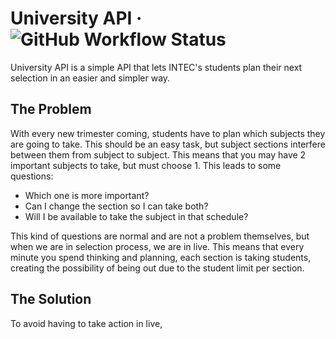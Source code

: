 # University API &middot; ![GitHub Workflow Status](https://img.shields.io/github/actions/workflow/status/SoftwyRD/university-api/checks.yml?label=Checks)
University API is a simple API that lets INTEC's students plan their next selection in an easier and simpler way.

## The Problem
With every new trimester coming, students have to plan which subjects they are going to take. This should be an easy task, but subject sections interfere between them from subject to subject. This means that you may have 2 important subjects to take, but must choose 1. This leads to some questions:
- Which one is more important?
- Can I change the section so I can take both?
- Will I be available to take the subject in that schedule?

This kind of questions are normal and are not a problem themselves, but when we are in selection process, we are in live. This means that every minute you spend thinking and planning, each section is taking students, creating the possibility of being out due to the student limit per section.

## The Solution
To avoid having to take action in live, 